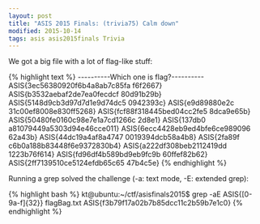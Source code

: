 ```yaml
---
layout: post
title: "ASIS 2015 Finals: (trivia75) Calm down"
modified: 2015-10-14
tags: asis asis2015finals Trivia
---
```


We got a big file with a lot of flag-like stuff:

{% highlight text %}
----------Which one is flag?----------
ASIS{3ec56380920f6b4a8ab7c85fa f6f2667}
ASIS{b3532aebaf2de7ea0fecdcf 80d91b29b}
ASIS{5148d9cb3d97d7d1e9d74dc5 0942393c}
ASIS{e9d89880e2c 31c00ef8008e830ff5268}
ASIS{fcf88f318445bed04cc2fe5 8dca9e65b}
ASIS{50480fe0160c98e7e1a7cd1266c 2d8e1}
ASIS{137db0 a81079449a5303d94e46cce011}
ASIS{6ecc4428eb9ed4bfe6ce989096 62a43b}
ASIS{44dc19a4af8a4747 0019394dcb58a4b8}
ASIS{2fa89f c6b0a188b83448f6e9372830b4}
ASIS{a222df308beb2112419dd 1223b76f614}
ASIS{fd96df4b589bd9eb9fc9b 60ffef82b62}
ASIS{2ff7139510ce5124efdb65c65 47b4c5e} 
{% endhighlight %}

Running a grep solved the challenge (-a: text mode, -E: extended grep):

{% highlight bash %}
kt@ubuntu:~/ctf/asisfinals2015$ grep -aE ASIS\{[0-9a-f]{32}\} flagBag.txt
ASIS{f3b79f17a02b7b85dcc11c2b59b7e1c0}
{% endhighlight %}